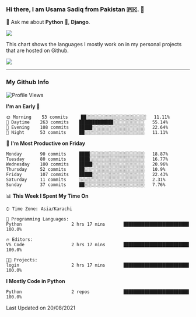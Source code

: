 ### Hi there, I am Usama Sadiq from Pakistan 🇵🇰. 👋

💬 Ask me about **Python** 🐍, **Django**. <!-- , Testing, Docker, Jenkins Automation, -->

<!--  
🗣 I love to talk about
  - Automating day-to-day stuff using Python
  - **Urdu Literature** 📚, **Anime** 💻, **Manga** 📜, **Light Novels** 📜, **Comics** 📱.  
-->

<img align="center" src="https://github-readme-stats.vercel.app/api?username=UsamaSadiq&custom_title=My Stats&show_icons=true&theme=dark&count_private=true&include_all_commits=true" />

This chart shows the languages I mostly work on in my personal projects that are hosted on Github.

<img align="center" src="https://github-readme-stats.vercel.app/api/top-langs/?username=UsamaSadiq&langs_count=10&layout=compact" />

--- 
### My Github Info
<!--START_SECTION:waka-->
![Profile Views](http://img.shields.io/badge/Profile%20Views-0-blue)

**I'm an Early 🐤** 

```text
🌞 Morning    53 commits     ██░░░░░░░░░░░░░░░░░░░░░░░   11.11% 
🌆 Daytime    263 commits    █████████████░░░░░░░░░░░░   55.14% 
🌃 Evening    108 commits    █████░░░░░░░░░░░░░░░░░░░░   22.64% 
🌙 Night      53 commits     ██░░░░░░░░░░░░░░░░░░░░░░░   11.11%

```
📅 **I'm Most Productive on Friday** 

```text
Monday       90 commits     ████░░░░░░░░░░░░░░░░░░░░░   18.87% 
Tuesday      80 commits     ████░░░░░░░░░░░░░░░░░░░░░   16.77% 
Wednesday    100 commits    █████░░░░░░░░░░░░░░░░░░░░   20.96% 
Thursday     52 commits     ██░░░░░░░░░░░░░░░░░░░░░░░   10.9% 
Friday       107 commits    █████░░░░░░░░░░░░░░░░░░░░   22.43% 
Saturday     11 commits     ░░░░░░░░░░░░░░░░░░░░░░░░░   2.31% 
Sunday       37 commits     ██░░░░░░░░░░░░░░░░░░░░░░░   7.76%

```


📊 **This Week I Spent My Time On** 

```text
⌚︎ Time Zone: Asia/Karachi

💬 Programming Languages: 
Python                   2 hrs 17 mins       █████████████████████████   100.0%

🔥 Editors: 
VS Code                  2 hrs 17 mins       █████████████████████████   100.0%

🐱‍💻 Projects: 
login                    2 hrs 17 mins       █████████████████████████   100.0%

```

**I Mostly Code in Python** 

```text
Python                   2 repos             █████████████████████████   100.0%

```



 Last Updated on 20/08/2021
<!--END_SECTION:waka-->
<!--
**UsamaSadiq/UsamaSadiq** is a ✨ _special_ ✨ repository because its `README.md` (this file) appears on your GitHub profile.

Here are some ideas to get you started:

- 🔭 I’m currently working on ...
- 🌱 I’m currently learning ...
- 👯 I’m looking to collaborate on ...
- 🤔 I’m looking for help with ...
- 📫 How to reach me: ...
- 😄 Pronouns: ...
- ⚡ Fun fact: ...
-->
